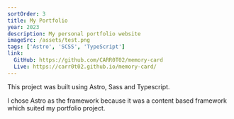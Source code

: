 ```yaml
---
sortOrder: 3
title: My Portfolio
year: 2023
description: My personal portfolio website
imageSrc: /assets/test.png
tags: ['Astro', 'SCSS', 'TypeScript']
link:
  GitHub: https://github.com/CARR0T02/memory-card
  Live: https://carr0t02.github.io/memory-card/
---
```


This project was built using Astro, Sass and Typescript.

I chose Astro as the framework because it was a content based framework which suited my portfolio project.
